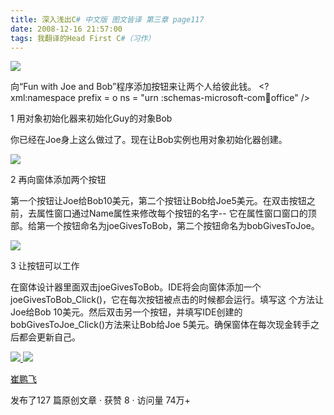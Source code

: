 ```yaml
---
title: 深入浅出C# 中文版 图文皆译 第三章 page117
date: 2008-12-16 21:57:00
tags: 我翻译的Head First C#（习作）
---
```

![](https://p-blog.csdn.net/images/p_blog_csdn_net/cuipengfei1/EntryImages/20081216/%E6%88%AA%E5%9B%BE00633650614184218750.jpg)

向“Fun with Joe and Bob”程序添加按钮来让两个人给彼此钱。  <?xml:namespace prefix = o ns = "urn
:schemas-microsoft-com:office:office" />

1  用对象初始化器来初始化Guy的对象Bob

你已经在Joe身上这么做过了。现在让Bob实例也用对象初始化器创建。

![](https://p-blog.csdn.net/images/p_blog_csdn_net/cuipengfei1/EntryImages/20081216/%E6%88%AA%E5%9B%BE01633650614184375000.jpg)

2  再向窗体添加两个按钮

第一个按钮让Joe给Bob10美元，第二个按钮让Bob给Joe5美元。在双击按钮之前，去属性窗口通过Name属性来修改每个按钮的名字--
它在属性窗口窗口的顶部。给第一个按钮命名为joeGivesToBob，第二个按钮命名为bobGivesToJoe。

![](https://p-blog.csdn.net/images/p_blog_csdn_net/cuipengfei1/EntryImages/20081216/%E6%88%AA%E5%9B%BE02633650614184843750.jpg)

3  让按钮可以工作

在窗体设计器里面双击joeGivesToBob。IDE将会向窗体添加一个joeGivesToBob_Click()，它在每次按钮被点击的时候都会运行。填写这
个方法让Joe给Bob 10美元。然后双击另一个按钮，并填写IDE创建的bobGivesToJoe_Click()方法来让Bob给Joe
5美元。确保窗体在每次现金转手之后都会更新自己。



[ ![](https://profile.csdnimg.cn/5/2/5/3_cuipengfei1)
![](https://g.csdnimg.cn/static/user-reg-year/1x/11.png)
](https://blog.csdn.net/cuipengfei1)

[ 崔鹏飞 ](https://blog.csdn.net/cuipengfei1)

发布了127 篇原创文章  ·  获赞 8  ·  访问量 74万+

